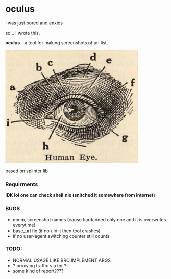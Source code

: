 # oculus
i was just bored and anxios

so... i wrote this.

**oculus** - a tool for making screenshots of url list.

![](oculus.jpg)

based on splinter lib

### Requirments
**IDK lol one can check shell.nix (snitched it somewhere from internet)**


### BUGS
- mmm, screenshot names (cause hardcoded only one and it is overwrites everytime)
- base_url fix (if no / in it then tool crashes)
- if no user-agent switching counter still counts

### TODO:
- NORMAL USAGE LIKE BRO IMPLEMENT ARGS
- ? proxying traffic via tor ?
- some kind of report???? 
